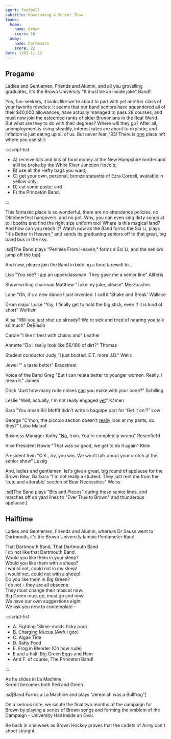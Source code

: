 ```yaml
---
sport: football
subtitle: Homecoming & Senior Show
teams:
  home:
    name: Brown
    score: 16
  away:
    name: Dartmouth
    score: 22
date: 1982-11-13
---
```


## Pregame

Ladies and Gentlemen, Friends and Alumni, and all you grovelling graduates, it's the Brown University "It must be an inside joke" Band!!

Yes, fun-seekers, it looks like we're about to part with yet another class of your favorite rowdies: it seems that our band seniors have squandered all of their $40,000 allowances, have actually managed to pass 28 courses, and must now join the esteemed ranks of elder Brunonians in the Real World. But what are they to do with their degrees? Where will they go? After all, unemployment is rising steadily, interest rates are about to explode, and inflation is just eating up all of us. But never fear, '83! There is <u>one</u> place left where you can still:

:::script-list

- A) receive lots and lots of food money at the New Hampshire border and still be broke by the White River Junction HoJo's;
- B) use all the Hefty bags you want;
- C) get your own, personal, bronze statuette of Ezra Cornell, available in yellow only;
- D) eat some paste; and
- F) the Princeton Band.

:::

This fantastic place is so wonderful, there are no attendance policies, no Oktobeerfest hangovers, and no pot. Why, you can even sing dirty songs at toll booths and find the right size uniform too! Where is this magical land? And how can you reach it? Watch now as the Band forms the Sci Li, plays "It's Better in Heaven," and sends its graduating seniors off to that great, big band bus in the sky.

:sd[The Band plays "Pennies From Heaven," forms a Sci Li, and the seniors jump off the top]

And now, please join the Band in bidding a fond farewell to…

Lisa "You see? I <u>am</u> an upperclassman. They gave me a senior line" Aliferis

Show-writing chairman Matthew "Take my joke, please" Merzbacher

Lane "Oh, it's a new dance I just invented. I call it 'Shake and Break' Wallace

Drum major Luise "Yay, I finally get to hold the big stick, even if it is kind of short" Wolflein

Alisa "Will you just shut up already? We're sick and tired of hearing you talk so much" DeBiasio

Carole "I like it best with chains and" Leather

Annette "Do I really look like 56/100 of dirt?" Thomas

Student conductor Judy "I just booted. E.T. more J.D." Wells

Jewel "' s taste better" Bradstreet

Voice of the Band Greg "But I can relate better to younger women. Really. I mean it." James

Dirck "Just how many rude noises <u>can</u> you make with your bone?" Schilling

Leslie "Well, actually, I'm not really engaged <u>yet</u>" Kamen

Sara "You mean Bill Moffit didn’t write a bagpipe part for 'Get it on'?" Low

George "C'mon, the piccolo section doesn't <u>really</u> look at my pants, do they?" Lobo Maloof

Business Manager Kathy "<u>No</u>, Irvin. You're completely wrong" Rosenfie1d

Vice President Howie "That was so good, we get to do it again" Klein

President Irvin "O.K., Irv, you win. We won't talk about your crotch at the senior show" Lustig

And, ladies and gentlemen, let's give a great, big round of applause for the Brown Bear, Barbara "I'm not really a student. They just rent me from the ‘cute and adorable’ section of Bear Necessities" Weiss

:sd[The Band plays "Bits and Pieces" during these senior lines, and marches off on yard lines to "Ever True to Brown" and thunderous applause.]

## Halftime

Ladies and Gentlemen, Friends and Alumni, whereas Dr Seuss went to Dartmouth, it's the Brown University Iambic Pentameter Band.

That Dartmouth Band, That Dartmouth Band\
I do not like that Dartmouth Band.\
Would you like them in your sleep?\
Would you like them with a sheep?\
I would not, could not in my sleep!\
I would not, could not with a sheep!\
Do you like them in Big Green?\
I do not - they are all obscene.\
They must change their mascot now.\
Big Green must go, must go and now!\
We have our own suggestions eight\
We ask you now to contemplate -

:::script-list

- A. Fighting 'Slime-molds (Icky poo)
- B. Charging Mucus (Awful goo)
- C. Algae Tide
- D. Ratty Food
- E. Frog in Blender (Oh how rude)
- E and a half. Big Green Eggs and Ham
- And F. of course, The Princeton Band!

:::

As he slides in La Machine,\
Kermit becomes both Red and Green.

:sd[Band Forms a La Machine and plays "Jeremiah was a Bullfrog"]

On a serious note, we salute the final two months of the campaign for Brown by playing a series of Brown songs and forming the emblem of the Campaign - University Hall inside an Oval.

Be back in one week as Brown Hockey proves that the cadets of Army can't shoot straight.
